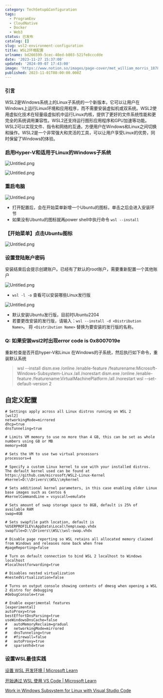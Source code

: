 ```yaml
---
category: TechSetup&Configuration
tags:
  - ProgramEnv
  - CloudNative
  - Docker
  - Web3
status: 已发布
catalog: []
slug: wsl2-environment-configuration
title: WSL2环境配置
urlname: bd266599-5cec-40ed-b803-521fe8cccdde
date: '2023-11-27 15:37:00'
updated: '2024-09-07 17:43:00'
image: 'https://www.notion.so/images/page-cover/met_william_morris_1878.jpg'
published: 2023-11-01T08:00:00.000Z
---
```


### 引言


WSL2是Windows系统上的Linux子系统的一个新版本，它可以让用户在Windows上运行Linux环境和应用程序，而不需要安装虚拟机或双系统。WSL2使用虚拟化技术在轻量级虚拟机中运行Linux内核，提供了更好的文件系统性能和更完全的系统调用兼容性。WSL2还支持运行图形应用程序和GPU加速等功能。WSL2可以实现文件、指令和网络的互通，方便用户在Windows和Linux之间切换和操作。WSL2是一个非常强大和灵活的工具，可以让用户享受Linux的优势，同时保留了Windows的体验。


### 启用Hyper-V和适用于Linux的Windows子系统


![Untitled.png](https://prod-files-secure.s3.us-west-2.amazonaws.com/5d24fe63-e567-4804-86f9-9fdc62e13082/62efe4d1-37d6-4606-a7b8-34dcd63ff38a/Untitled.png?X-Amz-Algorithm=AWS4-HMAC-SHA256&X-Amz-Content-Sha256=UNSIGNED-PAYLOAD&X-Amz-Credential=ASIAZI2LB46646N3OFK4%2F20250402%2Fus-west-2%2Fs3%2Faws4_request&X-Amz-Date=20250402T054103Z&X-Amz-Expires=3600&X-Amz-Security-Token=IQoJb3JpZ2luX2VjEGUaCXVzLXdlc3QtMiJGMEQCICbApa7zhhCL4LLNoGdDyX4RzcUdqyqu8vfyXmFyXyOLAiAcggu1hCowb0eJ3CAIftRM2DgV7e2ORVa1Y4h8aMnrByqIBAjO%2F%2F%2F%2F%2F%2F%2F%2F%2F%2F8BEAAaDDYzNzQyMzE4MzgwNSIM7GVa79RHITbITc9wKtwD4QlA%2F8zitCh0yNZh0dOUPwjRujyuogpKDK7txaFys8sDgTEM3WOrXWyQuUMkgavCNfxztaNSyEtWX0ReDW%2Fr3Ba5PMfxPp6T7PbpSDyN%2BKfp8bdWWXGg6CxJD4pIdZl3dak%2BXBzxuV5a7AzcFU4MWBCflKgaU2wsZBCz59ObvVx2DGvK6CX1Qenju6TmlL%2F74MJMMgcdKpLzrsT4MMftTuLiEbNYLNs3fMYWc3rf6t66%2FV32gflb1oGx1FacVIegFQsEmTN5BexVueEbc%2FXnRdDOGPvBWiDPJ2%2BRxtIYit50WwZQxycO8Adc0DGCP%2Bm36ZeMeYq98VDhb4vCbImKS5%2FIPM6QbKyZt%2FpdLVgKzdOyxPp%2F5kFQlSrSgNzpcHY08g7c2sU3KFuWOFUAcNQ8Mrbt3zTHYZ1GIZ7DhItItDj1BueqatSyEaf%2FMOcgnd%2BNMIs%2F%2FWFFmyRVEyHjfejAozRUx8FiGLpxizhEr3x8AlkZpZuAD59BWtfpAG0n5fsekh%2Fm61DjFNsg3vWTva%2Fe%2F3jR1vhyAOQv9cGfkkR85o6jLzq7gmTYxKsEOM1OmodAAsNFPfRK57%2FxppMzYjtXWzzpwXUAU2JzMKi57LPv8qjb8K%2F7Qo5%2Bm5lZP0UwrIizvwY6pgF2NgVM3MmEQIWtghQ3Wx4KDd50yVjgDcnr3QRjuMJ4PNjzTim8QZX8xhFElzO5xy3HNOAWMUoYzz2MXbeRpaU8GZ9jkAOpbWz4XFa61LfWMzNYYyqZRbqAWxKW%2FUYAeMXI%2B9G4aOC5ngirY90NX%2B%2BdEKkw3ztgo%2FAR7qtcW3hywxTjX28HgkQeBi2utjsHO1RUXP44QuI%2BpB95DzDcA303%2FwlbbVWY&X-Amz-Signature=9db4999f2e8bb054e3c86faa9bb521fab2b427cdadec8dccc579bc431a25ada9&X-Amz-SignedHeaders=host&x-id=GetObject)


![Untitled.png](https://prod-files-secure.s3.us-west-2.amazonaws.com/5d24fe63-e567-4804-86f9-9fdc62e13082/74866fe6-9ce5-4055-94c5-4900f6f5ff8b/Untitled.png?X-Amz-Algorithm=AWS4-HMAC-SHA256&X-Amz-Content-Sha256=UNSIGNED-PAYLOAD&X-Amz-Credential=ASIAZI2LB46646N3OFK4%2F20250402%2Fus-west-2%2Fs3%2Faws4_request&X-Amz-Date=20250402T054103Z&X-Amz-Expires=3600&X-Amz-Security-Token=IQoJb3JpZ2luX2VjEGUaCXVzLXdlc3QtMiJGMEQCICbApa7zhhCL4LLNoGdDyX4RzcUdqyqu8vfyXmFyXyOLAiAcggu1hCowb0eJ3CAIftRM2DgV7e2ORVa1Y4h8aMnrByqIBAjO%2F%2F%2F%2F%2F%2F%2F%2F%2F%2F8BEAAaDDYzNzQyMzE4MzgwNSIM7GVa79RHITbITc9wKtwD4QlA%2F8zitCh0yNZh0dOUPwjRujyuogpKDK7txaFys8sDgTEM3WOrXWyQuUMkgavCNfxztaNSyEtWX0ReDW%2Fr3Ba5PMfxPp6T7PbpSDyN%2BKfp8bdWWXGg6CxJD4pIdZl3dak%2BXBzxuV5a7AzcFU4MWBCflKgaU2wsZBCz59ObvVx2DGvK6CX1Qenju6TmlL%2F74MJMMgcdKpLzrsT4MMftTuLiEbNYLNs3fMYWc3rf6t66%2FV32gflb1oGx1FacVIegFQsEmTN5BexVueEbc%2FXnRdDOGPvBWiDPJ2%2BRxtIYit50WwZQxycO8Adc0DGCP%2Bm36ZeMeYq98VDhb4vCbImKS5%2FIPM6QbKyZt%2FpdLVgKzdOyxPp%2F5kFQlSrSgNzpcHY08g7c2sU3KFuWOFUAcNQ8Mrbt3zTHYZ1GIZ7DhItItDj1BueqatSyEaf%2FMOcgnd%2BNMIs%2F%2FWFFmyRVEyHjfejAozRUx8FiGLpxizhEr3x8AlkZpZuAD59BWtfpAG0n5fsekh%2Fm61DjFNsg3vWTva%2Fe%2F3jR1vhyAOQv9cGfkkR85o6jLzq7gmTYxKsEOM1OmodAAsNFPfRK57%2FxppMzYjtXWzzpwXUAU2JzMKi57LPv8qjb8K%2F7Qo5%2Bm5lZP0UwrIizvwY6pgF2NgVM3MmEQIWtghQ3Wx4KDd50yVjgDcnr3QRjuMJ4PNjzTim8QZX8xhFElzO5xy3HNOAWMUoYzz2MXbeRpaU8GZ9jkAOpbWz4XFa61LfWMzNYYyqZRbqAWxKW%2FUYAeMXI%2B9G4aOC5ngirY90NX%2B%2BdEKkw3ztgo%2FAR7qtcW3hywxTjX28HgkQeBi2utjsHO1RUXP44QuI%2BpB95DzDcA303%2FwlbbVWY&X-Amz-Signature=d802280c7c8819ccd1bc999d48d859ab1656f1f4dd3facb8a4783ede66b50141&X-Amz-SignedHeaders=host&x-id=GetObject)


### 重启电脑


![Untitled.png](https://prod-files-secure.s3.us-west-2.amazonaws.com/5d24fe63-e567-4804-86f9-9fdc62e13082/ed8ca255-2fda-4c1b-9b1a-f1896300e8e7/Untitled.png?X-Amz-Algorithm=AWS4-HMAC-SHA256&X-Amz-Content-Sha256=UNSIGNED-PAYLOAD&X-Amz-Credential=ASIAZI2LB46646N3OFK4%2F20250402%2Fus-west-2%2Fs3%2Faws4_request&X-Amz-Date=20250402T054103Z&X-Amz-Expires=3600&X-Amz-Security-Token=IQoJb3JpZ2luX2VjEGUaCXVzLXdlc3QtMiJGMEQCICbApa7zhhCL4LLNoGdDyX4RzcUdqyqu8vfyXmFyXyOLAiAcggu1hCowb0eJ3CAIftRM2DgV7e2ORVa1Y4h8aMnrByqIBAjO%2F%2F%2F%2F%2F%2F%2F%2F%2F%2F8BEAAaDDYzNzQyMzE4MzgwNSIM7GVa79RHITbITc9wKtwD4QlA%2F8zitCh0yNZh0dOUPwjRujyuogpKDK7txaFys8sDgTEM3WOrXWyQuUMkgavCNfxztaNSyEtWX0ReDW%2Fr3Ba5PMfxPp6T7PbpSDyN%2BKfp8bdWWXGg6CxJD4pIdZl3dak%2BXBzxuV5a7AzcFU4MWBCflKgaU2wsZBCz59ObvVx2DGvK6CX1Qenju6TmlL%2F74MJMMgcdKpLzrsT4MMftTuLiEbNYLNs3fMYWc3rf6t66%2FV32gflb1oGx1FacVIegFQsEmTN5BexVueEbc%2FXnRdDOGPvBWiDPJ2%2BRxtIYit50WwZQxycO8Adc0DGCP%2Bm36ZeMeYq98VDhb4vCbImKS5%2FIPM6QbKyZt%2FpdLVgKzdOyxPp%2F5kFQlSrSgNzpcHY08g7c2sU3KFuWOFUAcNQ8Mrbt3zTHYZ1GIZ7DhItItDj1BueqatSyEaf%2FMOcgnd%2BNMIs%2F%2FWFFmyRVEyHjfejAozRUx8FiGLpxizhEr3x8AlkZpZuAD59BWtfpAG0n5fsekh%2Fm61DjFNsg3vWTva%2Fe%2F3jR1vhyAOQv9cGfkkR85o6jLzq7gmTYxKsEOM1OmodAAsNFPfRK57%2FxppMzYjtXWzzpwXUAU2JzMKi57LPv8qjb8K%2F7Qo5%2Bm5lZP0UwrIizvwY6pgF2NgVM3MmEQIWtghQ3Wx4KDd50yVjgDcnr3QRjuMJ4PNjzTim8QZX8xhFElzO5xy3HNOAWMUoYzz2MXbeRpaU8GZ9jkAOpbWz4XFa61LfWMzNYYyqZRbqAWxKW%2FUYAeMXI%2B9G4aOC5ngirY90NX%2B%2BdEKkw3ztgo%2FAR7qtcW3hywxTjX28HgkQeBi2utjsHO1RUXP44QuI%2BpB95DzDcA303%2FwlbbVWY&X-Amz-Signature=794360cc30beb8db138802a8dda662436133c42f697e33c60145f6b13069f85f&X-Amz-SignedHeaders=host&x-id=GetObject)

- 打开配置后，会在开始菜单新增一个Ubuntu的图标，单击之后会进入安装环节
- 如果没有Ubuntu的图标就再power shell中执行命令 `wsl --install`

### 【开始菜单】点击Ubuntu图标


![Untitled.png](https://prod-files-secure.s3.us-west-2.amazonaws.com/5d24fe63-e567-4804-86f9-9fdc62e13082/d7415a12-f453-43fe-a604-a208d85638a3/Untitled.png?X-Amz-Algorithm=AWS4-HMAC-SHA256&X-Amz-Content-Sha256=UNSIGNED-PAYLOAD&X-Amz-Credential=ASIAZI2LB46646N3OFK4%2F20250402%2Fus-west-2%2Fs3%2Faws4_request&X-Amz-Date=20250402T054103Z&X-Amz-Expires=3600&X-Amz-Security-Token=IQoJb3JpZ2luX2VjEGUaCXVzLXdlc3QtMiJGMEQCICbApa7zhhCL4LLNoGdDyX4RzcUdqyqu8vfyXmFyXyOLAiAcggu1hCowb0eJ3CAIftRM2DgV7e2ORVa1Y4h8aMnrByqIBAjO%2F%2F%2F%2F%2F%2F%2F%2F%2F%2F8BEAAaDDYzNzQyMzE4MzgwNSIM7GVa79RHITbITc9wKtwD4QlA%2F8zitCh0yNZh0dOUPwjRujyuogpKDK7txaFys8sDgTEM3WOrXWyQuUMkgavCNfxztaNSyEtWX0ReDW%2Fr3Ba5PMfxPp6T7PbpSDyN%2BKfp8bdWWXGg6CxJD4pIdZl3dak%2BXBzxuV5a7AzcFU4MWBCflKgaU2wsZBCz59ObvVx2DGvK6CX1Qenju6TmlL%2F74MJMMgcdKpLzrsT4MMftTuLiEbNYLNs3fMYWc3rf6t66%2FV32gflb1oGx1FacVIegFQsEmTN5BexVueEbc%2FXnRdDOGPvBWiDPJ2%2BRxtIYit50WwZQxycO8Adc0DGCP%2Bm36ZeMeYq98VDhb4vCbImKS5%2FIPM6QbKyZt%2FpdLVgKzdOyxPp%2F5kFQlSrSgNzpcHY08g7c2sU3KFuWOFUAcNQ8Mrbt3zTHYZ1GIZ7DhItItDj1BueqatSyEaf%2FMOcgnd%2BNMIs%2F%2FWFFmyRVEyHjfejAozRUx8FiGLpxizhEr3x8AlkZpZuAD59BWtfpAG0n5fsekh%2Fm61DjFNsg3vWTva%2Fe%2F3jR1vhyAOQv9cGfkkR85o6jLzq7gmTYxKsEOM1OmodAAsNFPfRK57%2FxppMzYjtXWzzpwXUAU2JzMKi57LPv8qjb8K%2F7Qo5%2Bm5lZP0UwrIizvwY6pgF2NgVM3MmEQIWtghQ3Wx4KDd50yVjgDcnr3QRjuMJ4PNjzTim8QZX8xhFElzO5xy3HNOAWMUoYzz2MXbeRpaU8GZ9jkAOpbWz4XFa61LfWMzNYYyqZRbqAWxKW%2FUYAeMXI%2B9G4aOC5ngirY90NX%2B%2BdEKkw3ztgo%2FAR7qtcW3hywxTjX28HgkQeBi2utjsHO1RUXP44QuI%2BpB95DzDcA303%2FwlbbVWY&X-Amz-Signature=300978ff67d777bd521222dc3acd9d66a73e3ba949eb563f909c279def25500e&X-Amz-SignedHeaders=host&x-id=GetObject)


### 设置登陆账户密码


安装结束后会提示创建账户。已经有了默认的root账户，需要重新配置一个其他账户


![Untitled.png](https://prod-files-secure.s3.us-west-2.amazonaws.com/5d24fe63-e567-4804-86f9-9fdc62e13082/bb38a6ce-031e-4122-9787-de509d2240bf/Untitled.png?X-Amz-Algorithm=AWS4-HMAC-SHA256&X-Amz-Content-Sha256=UNSIGNED-PAYLOAD&X-Amz-Credential=ASIAZI2LB46646N3OFK4%2F20250402%2Fus-west-2%2Fs3%2Faws4_request&X-Amz-Date=20250402T054103Z&X-Amz-Expires=3600&X-Amz-Security-Token=IQoJb3JpZ2luX2VjEGUaCXVzLXdlc3QtMiJGMEQCICbApa7zhhCL4LLNoGdDyX4RzcUdqyqu8vfyXmFyXyOLAiAcggu1hCowb0eJ3CAIftRM2DgV7e2ORVa1Y4h8aMnrByqIBAjO%2F%2F%2F%2F%2F%2F%2F%2F%2F%2F8BEAAaDDYzNzQyMzE4MzgwNSIM7GVa79RHITbITc9wKtwD4QlA%2F8zitCh0yNZh0dOUPwjRujyuogpKDK7txaFys8sDgTEM3WOrXWyQuUMkgavCNfxztaNSyEtWX0ReDW%2Fr3Ba5PMfxPp6T7PbpSDyN%2BKfp8bdWWXGg6CxJD4pIdZl3dak%2BXBzxuV5a7AzcFU4MWBCflKgaU2wsZBCz59ObvVx2DGvK6CX1Qenju6TmlL%2F74MJMMgcdKpLzrsT4MMftTuLiEbNYLNs3fMYWc3rf6t66%2FV32gflb1oGx1FacVIegFQsEmTN5BexVueEbc%2FXnRdDOGPvBWiDPJ2%2BRxtIYit50WwZQxycO8Adc0DGCP%2Bm36ZeMeYq98VDhb4vCbImKS5%2FIPM6QbKyZt%2FpdLVgKzdOyxPp%2F5kFQlSrSgNzpcHY08g7c2sU3KFuWOFUAcNQ8Mrbt3zTHYZ1GIZ7DhItItDj1BueqatSyEaf%2FMOcgnd%2BNMIs%2F%2FWFFmyRVEyHjfejAozRUx8FiGLpxizhEr3x8AlkZpZuAD59BWtfpAG0n5fsekh%2Fm61DjFNsg3vWTva%2Fe%2F3jR1vhyAOQv9cGfkkR85o6jLzq7gmTYxKsEOM1OmodAAsNFPfRK57%2FxppMzYjtXWzzpwXUAU2JzMKi57LPv8qjb8K%2F7Qo5%2Bm5lZP0UwrIizvwY6pgF2NgVM3MmEQIWtghQ3Wx4KDd50yVjgDcnr3QRjuMJ4PNjzTim8QZX8xhFElzO5xy3HNOAWMUoYzz2MXbeRpaU8GZ9jkAOpbWz4XFa61LfWMzNYYyqZRbqAWxKW%2FUYAeMXI%2B9G4aOC5ngirY90NX%2B%2BdEKkw3ztgo%2FAR7qtcW3hywxTjX28HgkQeBi2utjsHO1RUXP44QuI%2BpB95DzDcA303%2FwlbbVWY&X-Amz-Signature=2a61e95710bd17aa4a0f09bcbb53f14c84c6351240044f4f5ccd3606012f7e00&X-Amz-SignedHeaders=host&x-id=GetObject)

- `wsl -l -o` 查看可以安装哪些Linux发行版

![Untitled.png](https://prod-files-secure.s3.us-west-2.amazonaws.com/5d24fe63-e567-4804-86f9-9fdc62e13082/4b4e5e2f-4e13-4651-8884-559a62c38137/Untitled.png?X-Amz-Algorithm=AWS4-HMAC-SHA256&X-Amz-Content-Sha256=UNSIGNED-PAYLOAD&X-Amz-Credential=ASIAZI2LB46646N3OFK4%2F20250402%2Fus-west-2%2Fs3%2Faws4_request&X-Amz-Date=20250402T054103Z&X-Amz-Expires=3600&X-Amz-Security-Token=IQoJb3JpZ2luX2VjEGUaCXVzLXdlc3QtMiJGMEQCICbApa7zhhCL4LLNoGdDyX4RzcUdqyqu8vfyXmFyXyOLAiAcggu1hCowb0eJ3CAIftRM2DgV7e2ORVa1Y4h8aMnrByqIBAjO%2F%2F%2F%2F%2F%2F%2F%2F%2F%2F8BEAAaDDYzNzQyMzE4MzgwNSIM7GVa79RHITbITc9wKtwD4QlA%2F8zitCh0yNZh0dOUPwjRujyuogpKDK7txaFys8sDgTEM3WOrXWyQuUMkgavCNfxztaNSyEtWX0ReDW%2Fr3Ba5PMfxPp6T7PbpSDyN%2BKfp8bdWWXGg6CxJD4pIdZl3dak%2BXBzxuV5a7AzcFU4MWBCflKgaU2wsZBCz59ObvVx2DGvK6CX1Qenju6TmlL%2F74MJMMgcdKpLzrsT4MMftTuLiEbNYLNs3fMYWc3rf6t66%2FV32gflb1oGx1FacVIegFQsEmTN5BexVueEbc%2FXnRdDOGPvBWiDPJ2%2BRxtIYit50WwZQxycO8Adc0DGCP%2Bm36ZeMeYq98VDhb4vCbImKS5%2FIPM6QbKyZt%2FpdLVgKzdOyxPp%2F5kFQlSrSgNzpcHY08g7c2sU3KFuWOFUAcNQ8Mrbt3zTHYZ1GIZ7DhItItDj1BueqatSyEaf%2FMOcgnd%2BNMIs%2F%2FWFFmyRVEyHjfejAozRUx8FiGLpxizhEr3x8AlkZpZuAD59BWtfpAG0n5fsekh%2Fm61DjFNsg3vWTva%2Fe%2F3jR1vhyAOQv9cGfkkR85o6jLzq7gmTYxKsEOM1OmodAAsNFPfRK57%2FxppMzYjtXWzzpwXUAU2JzMKi57LPv8qjb8K%2F7Qo5%2Bm5lZP0UwrIizvwY6pgF2NgVM3MmEQIWtghQ3Wx4KDd50yVjgDcnr3QRjuMJ4PNjzTim8QZX8xhFElzO5xy3HNOAWMUoYzz2MXbeRpaU8GZ9jkAOpbWz4XFa61LfWMzNYYyqZRbqAWxKW%2FUYAeMXI%2B9G4aOC5ngirY90NX%2B%2BdEKkw3ztgo%2FAR7qtcW3hywxTjX28HgkQeBi2utjsHO1RUXP44QuI%2BpB95DzDcA303%2FwlbbVWY&X-Amz-Signature=0f5d4538a1d85644c68b923095e776046701f21ed0b7064478f8cc4d4cd2062c&X-Amz-SignedHeaders=host&x-id=GetObject)

- 默认安装Ubuntu发行版，目前时Ubuntu2204
- 若要更改安装的发行版，请输入：`wsl --install -d <Distribution Name>`。 将 `<Distribution Name>` 替换为要安装的发行版的名称。

### Q: 如果安装wsl2时出现error code is 0x8007019e


重新检查是否开启hyper-V和Linux 在Windows的子系统，然后执行如下命令，重装默认系统

> wsl --install
> dism.exe /online /enable-feature /featurename:Microsoft-Windows-Subsystem-Linux /all /norestart
> dism.exe /online /enable-feature /featurename:VirtualMachinePlatform /all /norestart
> wsl --set-default-version 2

## 自定义配置


```shell
# Settings apply across all Linux distros running on WSL 2
[wsl2]
networkingMode=mirrored
dhcp=true
dnsTunneling=true

# Limits VM memory to use no more than 4 GB, this can be set as whole numbers using GB or MB
memory=4GB 

# Sets the VM to use two virtual processors
processors=4

# Specify a custom Linux kernel to use with your installed distros. The default kernel used can be found at https://github.com/microsoft/WSL2-Linux-Kernel
#kernel=D:\\Drivers\\WSL\\mykernel

# Sets additional kernel parameters, in this case enabling older Linux base images such as Centos 6
#kernelCommandLine = vsyscall=emulate

# Sets amount of swap storage space to 8GB, default is 25% of available RAM
swap=4GB

# Sets swapfile path location, default is %USERPROFILE%\AppData\Local\Temp\swap.vhdx
swapfile=D:\\Drivers\\WSL\\wsl-swap.vhdx

# Disable page reporting so WSL retains all allocated memory claimed from Windows and releases none back when free
#pageReporting=false

# Turn on default connection to bind WSL 2 localhost to Windows localhost
#localhostforwarding=true

# Disables nested virtualization
#nestedVirtualization=false

# Turns on output console showing contents of dmesg when opening a WSL 2 distro for debugging
#debugConsole=true

# Enable experimental features
[experimental]
autoProxy=true
bestEffortDnsParsing=true
useWindowsDnsCache=false
#   autoMemoryReclaim=gradual
#   networkingMode=mirrored
#   dnsTunneling=true
#   #firewall=false
#   autoProxy=true
#   sparseVhd=true
```


### 设置WSL最佳实践


[设置 WSL 开发环境 | Microsoft Learn](https://learn.microsoft.com/zh-cn/windows/wsl/setup/environment#set-up-your-linux-username-and-password)


[开始通过 WSL 使用 VS Code | Microsoft Learn](https://learn.microsoft.com/zh-cn/windows/wsl/tutorials/wsl-vscode)


[Work in Windows Subsystem for Linux with Visual Studio Code](https://code.visualstudio.com/docs/remote/wsl-tutorial)

